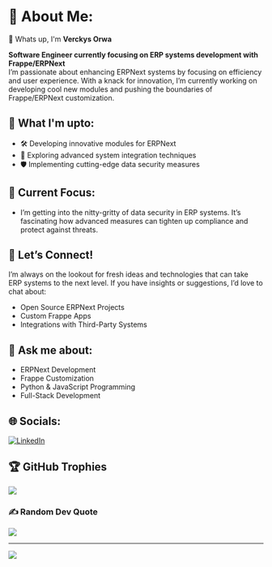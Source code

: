 # 💫 About Me:
👋 Whats up, I'm **Verckys Orwa**<br>

**Software Engineer currently focusing on ERP systems development with Frappe/ERPNext**  
I’m passionate about enhancing ERPNext systems by focusing on efficiency and user experience. With a knack for innovation, I’m currently working on developing cool new modules and pushing the boundaries of Frappe/ERPNext customization.

## 🔭 What I'm upto:
- 🛠️ Developing innovative modules for ERPNext
- 🔗 Exploring advanced system integration techniques
- 🛡️ Implementing cutting-edge data security measures

## 🌱 Current Focus:
- I’m getting into the nitty-gritty of data security in ERP systems. It’s fascinating how advanced measures can tighten up compliance and protect against threats.


## 👯  Let’s Connect!
I’m always on the lookout for fresh ideas and technologies that can take ERP systems to the next level. If you have insights or suggestions, I’d love to chat about:
- Open Source ERPNext Projects
- Custom Frappe Apps
- Integrations with Third-Party Systems

## 💬 Ask me about:
- ERPNext Development
- Frappe Customization
- Python & JavaScript Programming
- Full-Stack Development



## 🌐 Socials:
[![LinkedIn](https://img.shields.io/badge/LinkedIn-%230077B5.svg?logo=linkedin&logoColor=white)](https://linkedin.com/in/VerckysOrwa) 

## 🏆 GitHub Trophies
![](https://github-profile-trophy.vercel.app/?username=VerckysOrwa&theme=tokyonight&no-frame=true&no-bg=false&margin-w=4)

### ✍️ Random Dev Quote
![](https://quotes-github-readme.vercel.app/api?type=horizontal&theme=radical)

---
[![](https://visitcount.itsvg.in/api?id=VerckysOrwa&icon=0&color=0)](https://visitcount.itsvg.in)

<!-- Proudly created with GPRM ( https://gprm.itsvg.in ) -->

